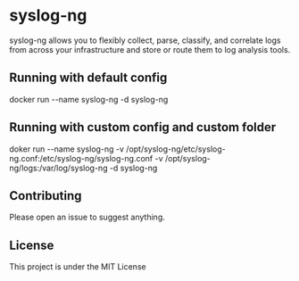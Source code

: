 # syslog-ng

syslog-ng allows you to flexibly collect, parse, classify, and 
correlate logs from across your infrastructure and store or 
route them to log analysis tools.

## Running with default config

docker run --name syslog-ng -d syslog-ng

## Running with custom config and custom folder 

doker run --name syslog-ng -v /opt/syslog-ng/etc/syslog-ng.conf:/etc/syslog-ng/syslog-ng.conf -v /opt/syslog-ng/logs:/var/log/syslog-ng -d syslog-ng

## Contributing

Please open an issue to suggest anything.

## License

This project is under the MIT License
